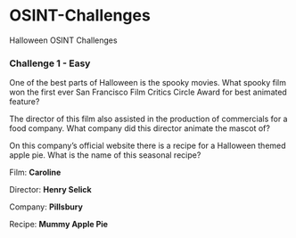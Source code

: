# OSINT-Challenges
Halloween OSINT Challenges

### Challenge 1 - Easy

One of the best parts of Halloween is the spooky movies. What spooky film won the first ever San Francisco Film Critics Circle Award for best animated feature?

The director of this film also assisted in the production of commercials for a food company. What company did this director animate the mascot of?  

On this company’s official website there is a recipe for a Halloween themed apple pie. What is the name of this seasonal recipe? 



Film: **Caroline**

Director: **Henry Selick**

Company: **Pillsbury**

Recipe: **Mummy Apple Pie**
